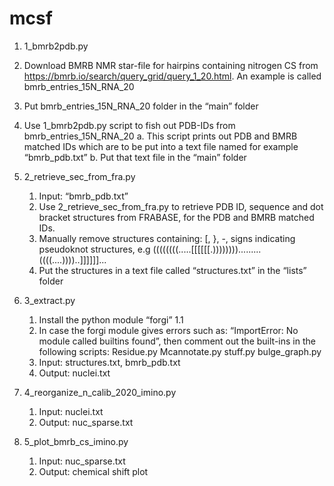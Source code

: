 # mcsf 

1. 1_bmrb2pdb.py
  1. Download BMRB NMR star-file for hairpins containing nitrogen CS from https://bmrb.io/search/query_grid/query_1_20.html. An example is called bmrb_entries_15N_RNA_20
  2. Put bmrb_entries_15N_RNA_20 folder in the “main” folder
  3. Use 1_bmrb2pdb.py script to fish out PDB-IDs from bmrb_entries_15N_RNA_20
      a.	This script prints out PDB and BMRB matched IDs which are to be put into a text file named for example “bmrb_pdb.txt”
      b.	Put that text file in the “main” folder

2. 2_retrieve_sec_from_fra.py 
	1. Input: “bmrb_pdb.txt”
	2. Use 2_retrieve_sec_from_fra.py  to retrieve PDB ID, sequence and dot bracket structures from FRABASE, for the PDB and BMRB matched IDs.
	3. Manually remove structures containing: [, }, -, signs indicating pseudoknot structures, e.g 	((((((((.....[[[[[[.)))))))).........((((....))))..]]]]]]...
	4. Put the structures in a text file called “structures.txt” in the “lists” folder

3. 3_extract.py
	1. Install the python module “forgi” 1.1
	2. In case the forgi module gives errors such as: “ImportError: No module called builtins found”, then comment out the built-ins in the following scripts:
		Residue.py
		Mcannotate.py
		stuff.py
		bulge_graph.py
	3. Input: structures.txt, bmrb_pdb.txt
	4. Output: nuclei.txt

4. 4_reorganize_n_calib_2020_imino.py
	1. Input: nuclei.txt
	2. Output: nuc_sparse.txt

5. 5_plot_bmrb_cs_imino.py
	1. Input: nuc_sparse.txt
	2. Output: chemical shift plot
